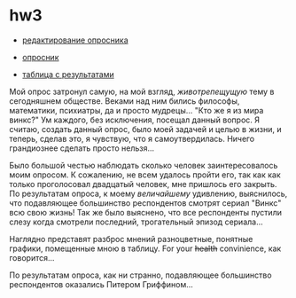 # hw3 
+ [редактирование опросника](https://docs.google.com/forms/d/1jbuiGFwCyH5tvmGWPSDwwdzvIFxNS1oHc8wgg0Tgspo/edit?usp=sharing)


+ [опросник](https://docs.google.com/forms/d/e/1FAIpQLSdpLI7Up7fvMhArtvH6oBwmLv6oLcyl_SroIJmf97LzS5Bezg/viewform?usp=sf_link)


+ [таблица с результатами](https://docs.google.com/spreadsheets/d/1VpDvLT5JDJkEGqsz0z-CtZ63zTRZL_4MTsfWRq-BKzY/edit?usp=sharing) 

Мой опрос затронул самую, на мой взгляд, *животрепещущую* тему в сегодняшнем обществе. Веками над ним бились философы, математики, психиатры, да и просто мудрецы... "Кто же я из мира винкс?" Ум каждого, без исключения, посещал данный вопрос. Я считаю, создать данный опрос, было моей задачей и целью в жизни, и теперь, сделав это, я чувствую, что я самоутвердилась. Ничего грандиознее сделать просто нельзя...

Было большой честью наблюдать сколько человек заинтересовалось моим опросом. К сожалению, не всем удалось пройти его, так как как только проголосовал двадцатый человек, мне пришлось его закрыть. По результатам опроса, к моему *величайшему* удивлению, выяснилось, что подавляющее большинство респондентов смотрят сериал "Винкс" всю свою жизнь! Так же было выяснено, что все респонденты пустили слезу когда смотрели последний, трогательный эпизод сериала... 

Наглядно представят разброс мнений разноцветные, понятные графики, помещенные мною в таблицу. For your ~~health~~ convinience, как говорится...

По результатам опроса, как ни странно, подавляющее большинство респондентов оказались Питером Гриффином... 

